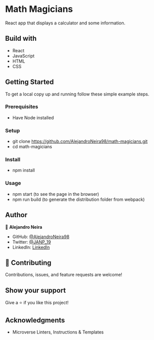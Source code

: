 # Math Magicians

React app that displays a calculator and some information. 


## Build with
- React
- JavaScript
- HTML
- CSS


## Getting Started

To get a local copy up and running follow these simple example steps.

### Prerequisites
- Have Node installed
### Setup
- git clone https://github.com/AlejandroNeira98/math-magicians.git
- cd math-magicians 
### Install
- npm install 
### Usage
- npm start (to see the page in the browser)
- npm run build (to generate the distribution folder from webpack)

## Author

👤 **Alejandro Neira**

- GitHub: [@AlejandroNeira98](https://github.com/AlejandroNeira98)
- Twitter: [@JANP_19](https://twitter.com/JANP_19)
- LinkedIn: [LinkedIn](https://www.linkedin.com/in/alejandro-neira-0b45b6226/)

## 🤝 Contributing

Contributions, issues, and feature requests are welcome!

## Show your support

Give a ⭐️ if you like this project!

## Acknowledgments

- Microverse Linters, Instructions & Templates
